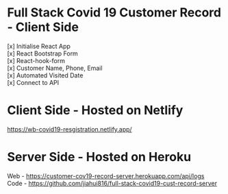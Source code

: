 # Full Stack Covid 19 Customer Record - Client Side

[x] Initialise React App <br />
[x] React Bootstrap Form <br />
[x] React-hook-form <br />
[x] Customer Name, Phone, Email <br />
[x] Automated Visited Date<br />
[x] Connect to API <br />

# Client Side - Hosted on Netlify

https://wb-covid19-resgistration.netlify.app/

# Server Side - Hosted on Heroku

Web - https://customer-cov19-record-server.herokuapp.com/api/logs <br />
Code - https://github.com/jiahui816/full-stack-covid19-cust-record-server
